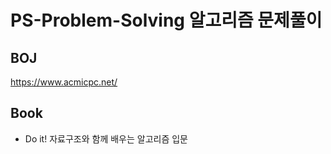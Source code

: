 # PS-Problem-Solving 알고리즘 문제풀이

## BOJ 
https://www.acmicpc.net/

## Book
- Do it! 자료구조와 함께 배우는 알고리즘 입문

